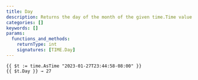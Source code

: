 ```yaml
---
title: Day
description: Returns the day of the month of the given time.Time value.
categories: []
keywords: []
params:
  functions_and_methods:
    returnType: int
    signatures: [TIME.Day]
---
```


```go-html-template
{{ $t := time.AsTime "2023-01-27T23:44:58-08:00" }}
{{ $t.Day }} → 27
```
